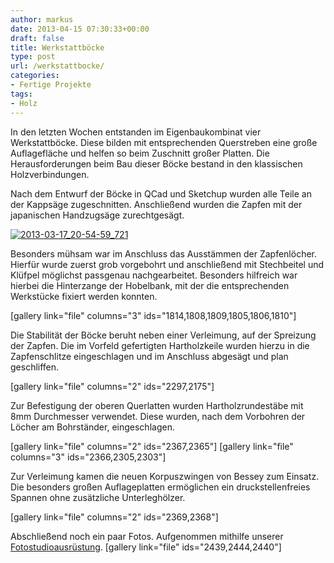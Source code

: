 ```yaml
---
author: markus
date: 2013-04-15 07:30:33+00:00
draft: false
title: Werkstattböcke
type: post
url: /werkstattbocke/
categories:
- Fertige Projekte
tags:
- Holz
---
```


In den letzten Wochen entstanden im Eigenbaukombinat vier Werkstattböcke. Diese bilden mit entsprechenden Querstreben eine große Auflagefläche und helfen so beim Zuschnitt großer Platten. Die Herausforderungen beim Bau dieser Böcke bestand in den klassischen Holzverbindungen.

<!-- more -->

Nach dem Entwurf der Böcke in QCad und Sketchup wurden alle Teile an der Kappsäge zugeschnitten. Anschließend wurden die Zapfen mit der japanischen Handzugsäge zurechtgesägt.

[![2013-03-17_20-54-59_721](https://eigenbaukombinat.de/wp-content/uploads/2013/04/2013-03-17_20-54-59_721-224x300.jpg)
](https://eigenbaukombinat.de/wp-content/uploads/2013/04/2013-03-17_20-54-59_721.jpg)

Besonders mühsam war im Anschluss das Ausstämmen der Zapfenlöcher. Hierfür wurde zuerst grob vorgebohrt und anschließend mit Stechbeitel und Klüfpel möglichst passgenau nachgearbeitet. Besonders hilfreich war hierbei die Hinterzange der Hobelbank, mit der die entsprechenden Werkstücke fixiert werden konnten.

[gallery link="file" columns="3" ids="1814,1808,1809,1805,1806,1810"]

Die Stabilität der Böcke beruht neben einer Verleimung, auf der Spreizung der Zapfen. Die im Vorfeld gefertigten Hartholzkeile wurden hierzu in die Zapfenschlitze eingeschlagen und im Anschluss abgesägt und plan geschliffen.

[gallery link="file" columns="2" ids="2297,2175"]

Zur Befestigung der oberen Querlatten wurden Hartholzrundestäbe mit 8mm Durchmesser verwendet. Diese wurden, nach dem Vorbohren der Löcher am Bohrständer, eingeschlagen.

[gallery link="file" columns="2" ids="2367,2365"]
[gallery link="file" columns="3" ids="2366,2305,2303"]

Zur Verleimung kamen die neuen Korpuszwingen von Bessey zum Einsatz. Die besonders großen Auflageplatten ermöglichen ein druckstellenfreies Spannen ohne zusätzliche Unterleghölzer.

[gallery link="file" columns="2" ids="2369,2368"]

Abschließend noch ein paar Fotos. Aufgenommen mithilfe unserer [Fotostudioausrüstung](/werkstatt/studio/).
[gallery link="file" ids="2439,2444,2440"]


